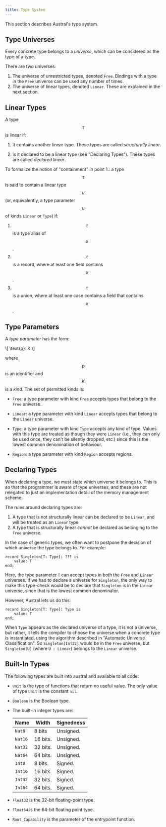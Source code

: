 ```yaml
---
title: Type System
---
```


This section describes Austral's type system.

## Type Universes

Every concrete type belongs to a _universe_, which can be considered as the type
of a type.

There are two universes:

1. The universe of unrestricted types, denoted `Free`. Bindings with a type in
   the `Free` universe can be used any number of times.
2. The universe of linear types, denoted `Linear`. These are explained in the
   next section.

## Linear Types

A type $$\tau$$ is linear if:

1. It contains another linear type. These types are called _structurally
   linear_.

2. Is it declared to be a linear type (see "Declaring Types"). These types are
   called _declared linear_.

To formalize the notion of "containment" in point 1.: a type $$\tau$$ is said to
contain a linear type $$\upsilon$$ (or, equivalently, a type parameter
$$\upsilon$$ of kinds `Linear` or `Type`) if:

1. $$\tau$$ is a type alias of $$\upsilon$$.
3. $$\tau$$ is a record, where at least one field contains $$\upsilon$$.
3. $$\tau$$ is a union, where at least one case contains a field that contains $$\upsilon$$.

## Type Parameters

A _type parameter_ has the form:

\\[
\text{p}: K
\\]

where $$\text{p}$$ is an identifier and $$K$$ is a _kind_. The set of permitted
kinds is:

- `Free`: a type parameter with kind `Free` accepts types that belong to the
  `Free` universe.

- `Linear`: a type parameter with kind `Linear` accepts types that belong to the
  `Linear` universe.

- `Type`: a type parameter with kind `Type` accepts any kind of type. Values
  with this type are treated as though they were `Linear` (i.e., they can only
  be used once, they can't be silently dropped, etc.) since this is the lowest
  common denomination of behaviour.

- `Region`: a type parameter with kind `Region` accepts regions.

## Declaring Types

When declaring a type, we must state which universe it belongs to. This is so
that the programmer is aware of type universes, and these are not relegated to
just an implementation detail of the memory management scheme.

The rules around declaring types are:

1. A type that is not structurally linear can be declared to be `Linear`, and
   will be treated as an `Linear` type.
2. A type that is structurally linear _cannot_ be declared as belonging to the
   `Free` universe.

In the case of generic types, we often want to postpone the decision of which
universe the type belongs to. For example:

```austral
record Singleton[T: Type]: ??? is
    value: T
end;
```

Here, the type parameter `T` can accept types in both the `Free` and `Linear`
universes. If we had to declare a universe for `Singleton`, the only way to make
this type-check would be to declare that `Singleton` is in the `Linear`
universe, since that is the lowest common denominator.

However, Austral lets us do this:

```austral
record Singleton[T: Type]: Type is
    value: T
end;
```

When `Type` appears as the declared universe of a type, it is not a universe,
but rather, it tells the compiler to choose the universe when a concrete type is
instantiated, using the algorithm described in "Automatic Universe
Classification". So `Singleton[Int32]` would be in the `Free` universe, but
`Singleton[U]` (where `U : Linear`) belongs to the `Linear` universe.

## Built-In Types

The following types are built into austral and available to all code:

- `Unit` is the type of functions that return no useful value. The only value of
  type `Unit` is the constant `nil`.
- `Boolean` is the Boolean type.
- The built-in integer types are:

  |   Name  |   Width  | Signedness |
  |   ----  |   -----  | ---------- |
  | `Nat8`  | 8 bits   | Unsigned.  |
  | `Nat16` | 16 bits. | Unsigned.  |
  | `Nat32` | 32 bits. | Unsigned.  |
  | `Nat64` | 64 bits. | Unsigned.  |
  | `Int8`  | 8 bits.  | Signed.    |
  | `Int16` | 16 bits. | Signed.    |
  | `Int32` | 32 bits. | Signed.    |
  | `Int64` | 64 bits. | Signed.    |

- `Float32` is the 32-bit floating-point type.
- `Float64` is the 64-bit floating point type.
- `Root_Capability` is the parameter of the entrypoint function.
